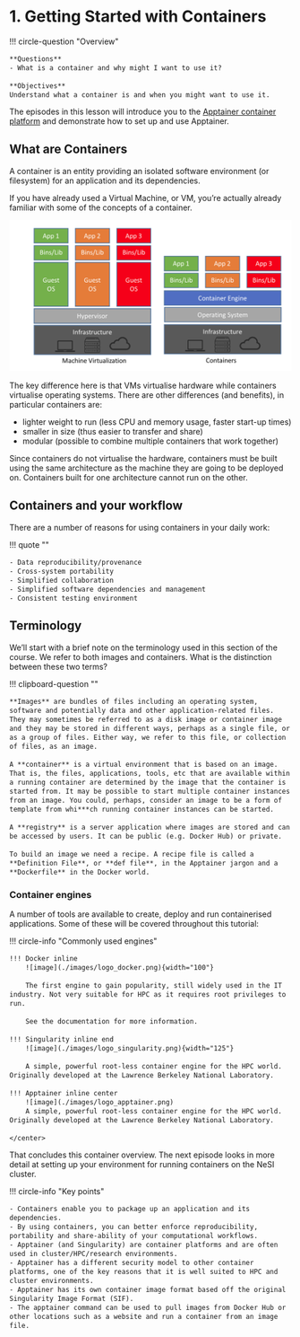 # 1. Getting Started with Containers

!!! circle-question "Overview"
    
    **Questions**
    - What is a container and why might I want to use it?

    **Objectives**
    Understand what a container is and when you might want to use it.

The episodes in this lesson will introduce you to the [Apptainer container platform](https://apptainer.org/) and demonstrate how to set up and use Apptainer.

## What are Containers

A container is an entity providing an isolated software environment (or filesystem) for an application and its dependencies.

If you have already used a Virtual Machine, or VM, you’re actually already familiar with some of the concepts of a container.

![image](./images/container_vs_vm.png)

The key difference here is that VMs virtualise hardware while containers virtualise operating systems. There are other differences (and benefits), in particular containers are:

- lighter weight to run (less CPU and memory usage, faster start-up times)
- smaller in size (thus easier to transfer and share)
- modular (possible to combine multiple containers that work together)

Since containers do not virtualise the hardware, containers must be built using the same architecture as the machine they are going to be deployed on. Containers built for one architecture cannot run on the other.

## Containers and your workflow
There are a number of reasons for using containers in your daily work:

!!! quote "" 

    - Data reproducibility/provenance
    - Cross-system portability
    - Simplified collaboration
    - Simplified software dependencies and management
    - Consistent testing environment




## Terminology
We’ll start with a brief note on the terminology used in this section of the course. We refer to both images and containers. What is the distinction between these two terms?

!!! clipboard-question "" 

    **Images** are bundles of files including an operating system, software and potentially data and other application-related files. They may sometimes be referred to as a disk image or container image and they may be stored in different ways, perhaps as a single file, or as a group of files. Either way, we refer to this file, or collection of files, as an image.
    
    A **container** is a virtual environment that is based on an image. That is, the files, applications, tools, etc that are available within a running container are determined by the image that the container is started from. It may be possible to start multiple container instances from an image. You could, perhaps, consider an image to be a form of template from whi***ch running container instances can be started.
    
    A **registry** is a server application where images are stored and can be accessed by users. It can be public (e.g. Docker Hub) or private.
    
    To build an image we need a recipe. A recipe file is called a **Definition File**, or **def file**, in the Apptainer jargon and a **Dockerfile** in the Docker world.

### Container engines
A number of tools are available to create, deploy and run containerised applications. Some of these will be covered throughout this tutorial:

!!! circle-info "Commonly used engines"
    
    !!! Docker inline 
        ![image](./images/logo_docker.png){width="100"}

        The first engine to gain popularity, still widely used in the IT industry. Not very suitable for HPC as it requires root privileges to run.

        See the documentation for more information.
    
    !!! Singularity inline end
        ![image](./images/logo_singularity.png){width="125"}

        A simple, powerful root-less container engine for the HPC world. Originally developed at the Lawrence Berkeley National Laboratory.

    !!! Apptainer inline center
        ![image](./images/logo_apptainer.png)
        A simple, powerful root-less container engine for the HPC world. Originally developed at the Lawrence Berkeley National Laboratory.

    </center>



That concludes this container overview. The next episode looks in more detail at setting up your environment for running containers on the NeSI cluster.


!!! circle-info "Key points"

    - Containers enable you to package up an application and its dependencies.
    - By using containers, you can better enforce reproducibility, portability and share-ability of your computational workflows.
    - Apptainer (and Singularity) are container platforms and are often used in cluster/HPC/research environments.
    - Apptainer has a different security model to other container platforms, one of the key reasons that it is well suited to HPC and cluster environments.
    - Apptainer has its own container image format based off the original Singularity Image Format (SIF).
    - The apptainer command can be used to pull images from Docker Hub or other locations such as a website and run a container from an image file.